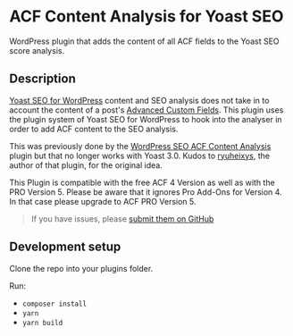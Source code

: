 # ACF Content Analysis for Yoast SEO
WordPress plugin that adds the content of all ACF fields to the Yoast SEO score analysis.

## Description
[Yoast SEO for WordPress](https://yoast.com/wordpress/plugins/) content and SEO analysis does not take in to account the content of a post's [Advanced Custom Fields](http://www.advancedcustomfields.com/). This plugin uses the plugin system of Yoast SEO for WordPress to hook into the analyser in order to add ACF content to the SEO analysis.

This was previously done by the [WordPress SEO ACF Content Analysis](https://wordpress.org/plugins/wp-seo-acf-content-analysis/) plugin but that no longer works with Yoast 3.0. Kudos to [ryuheixys](https://profiles.wordpress.org/ryuheixys/), the author of that plugin, for the original idea.

This Plugin is compatible with the free ACF 4 Version as well as with the PRO Version 5. Please be aware that it ignores Pro Add-Ons for Version 4. In that case please upgrade to ACF PRO Version 5.

> If you have issues, please [submit them on GitHub](https://github.com/Yoast/yoast-acf-analysis/issues)


## Development setup

Clone the repo into your plugins folder.

Run:
* `composer install`
* `yarn`
* `yarn build`
